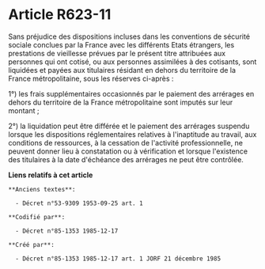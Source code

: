 # Article R623-11

Sans préjudice des dispositions incluses dans les conventions de sécurité sociale conclues par la France avec les différents
Etats étrangers, les prestations de vieillesse prévues par le présent titre attribuées aux personnes qui ont cotisé, ou aux
personnes assimilées à des cotisants, sont liquidées et payées aux titulaires résidant en dehors du territoire de la France
métropolitaine, sous les réserves ci-après : 

1°) les frais supplémentaires occasionnés par le paiement des arrérages en dehors du territoire de la France métropolitaine
sont imputés sur leur montant ; 

2°) la liquidation peut être différée et le paiement des arrérages suspendu lorsque les dispositions réglementaires relatives
à l'inaptitude au travail, aux conditions de ressources, à la cessation de l'activité professionnelle, ne peuvent donner lieu
à constatation ou à vérification et lorsque l'existence des titulaires à la date d'échéance des arrérages ne peut être
contrôlée.

**Liens relatifs à cet article**

	**Anciens textes**:

	  - Décret n°53-9309 1953-09-25 art. 1

	**Codifié par**:

	  - Décret n°85-1353 1985-12-17

	**Créé par**:

	  - Décret n°85-1353 1985-12-17 art. 1 JORF 21 décembre 1985
